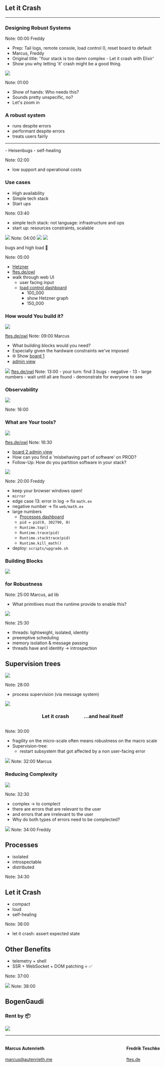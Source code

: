 <!-- Use external markdown resource, separate slides by three newlines; vertical slides by two newlines -->
## Let it Crash
----
### Designing Robust Systems

Note:
00:00 Freddy
- Prep: Tail logs, remote console, load control 0, reset board to default
- Marcus, Freddy
- Original title: 'Your stack is too damn complex - Let it crash with Elixir'
- Show you why letting 'it' crash might be a good thing.



<img src="img/robustness_air_quotes.jpg" class="r-stretch" />

Note:
01:00
- Show of hands: Who needs this?
- Sounds pretty unspecific, no?
- Let's zoom in



### A robust system
- runs despite errors
- performant despite errors
- treats users fairly
<hr class="fragment" data-fragment-index="1" />
- Heisenbugs <!-- .element: class="fragment" data-fragment-index="1" -->
- self-healing <!-- .element: class="fragment" data-fragment-index="1" -->

Note:
02:00
- low support and operational costs



### Use cases
- High availability
- Simple tech stack
- Start ups

Note:
03:40
- simple tech stack: not language: infrastructure and ops
- start up: resources constraints, scalable



<img src="img/robustness-vs-dx.jpg" class="r-stretch" />
Note:
04:00



<img src="img/demo-time.jpg" class="r-stretch" />

<img src="img/hetzner-box.avif" class="r-stretch" />

bugs and high load 🐞

Note:
05:00
- <a target="_blank" href="https://console.hetzner.com/projects/11266407/servers/103367032/overview">Hetzner</a>
- <a target="_blank" href="https://ftes.de/owl">ftes.de/owl</a>
- walk through web UI
  - user facing input
  - <a target="_blank" href="https://dcon-elixir.ftes.de/dashboard/load_control">load control dashboard</a>
    - 100_000
    - show Hetzner graph
    - 150_000



### How would You build it?
<!-- qrencode -o img/qrcode-board-building-blocks.png https://dcon-elixir.ftes.de/board/building-blocks -->
<img src="img/qrcode-board-building-blocks.png" class="r-stretch" />

[ftes.de/owl](https://ftes.de/owl)
Note:
09:00 Marcus
- What building blocks would you need?
- Especially given the hardware constraints we've imposed
- 🌐 Show <a target="_blank" href="https://dcon-elixir.ftes.de/board/building-blocks">board 1</a>
- <a target="_blank" href="https://dcon-elixir.ftes.de/board/building-blocks/admin">admin view</a>



<img src="img/lets-break-the-system.jpg" class="r-stretch" />
<a href="https://ftes.de/owl" target="_blank">ftes.de/owl</a>
Note:
13:00
- your turn: find 3 bugs
  - negative
  - 13
  - large numbers
- wait until all are found
- demonstrate for everyone to see



### Observability
<img src="img/observability.jpg" class="r-stretch" />

Note:
16:00



### What are Your tools?
<!-- qrencode -o img/qrcode-board-observability.png https://dcon-elixir.ftes.de/board/observability -->
<img src="img/qrcode-board-observability.png" class="r-stretch" />

[ftes.de/owl](https://ftes.de/owl)
Note:
16:30
- <a target="_blank" href="https://dcon-elixir.ftes.de/board/observability/admin">board 2 admin view</a>
- How can you find a 'misbehaving part of software' on PROD?
- Follow-Up: How do you partition software in your stack?



<img src="img/sheldon-hunts-bugs.jpg" class="r-stretch" />

Note:
20:00 Freddy
- keep your browser windows open!
- `mirror`
- edge case 13: error in log -> fix `math.ex`
- negative number -> fix `web/math.ex`
- large numbers
  - <a target="_blank" href="https://dcon-elixir.ftes.de/dashboard/processes?limit=50&search=&sort_by=reductions_diff&sort_dir=desc">Processes dashboard</a>
  - `pid = pid(0, 302790, 0)`
  - `Runtime.top()`
  - `Runtime.trace(pid)`
  - `Runtime.stacktrace(pid)`
  - `Runtime.kill_math()`
- deploy: `scripts/upgrade.sh`



### Building Blocks
<img src="img/legos.jpg" class="r-stretch" />

### for Robustness

Note:
25:00 Marcus, ad lib
- What primitives must the runtime provide to enable this?



<img src="img/lego-plate-threads-meme.jpg" class="r-stretch" />

Note:
25:30
- threads: lightweight, isolated, identity
- preemptive scheduling
- memory isolation & message passing
- threads have and identity -> introspection



## Supervision trees
<img src="img/lego-tree-2.avif" class="r-stretch" />

Note:
28:00
- process supervision (via message system)



<img src="img/just-restart-part-of-system.jpg" class="r-stretch" />
<div style="display: flex; gap: 3rem; justify-content: center;">
  <h3 class="fragment">Let it crash</h3>
  <h3 class="fragment">...and heal itself</h3>
</div>

Note:
30:00
- fragility on the micro-scale often means robustness on the macro scale
- Supervision-tree:
  - restart subsystem that got affected by a non user-facing error



<img src="img/complecting-code-paths-spiderman.jpg" class="r-stretch" />
Note:
32:00 Marcus



### Reducing Complexity
<img src="img/complect-tangled.jpg" class="r-stretch" />

Note:
32:30
- complex -> to complect
- there are errors that are relevant to the user
- and errors that are irrelevant to the user
- Why do both types of errors need to be complected?



<img src="img/long-tail-of-benefits.jpg" class="r-stretch" />
Note:
34:00 Freddy



## Processes
- isolated
- introspectable
- distributed

Note:
34:30


## Let it Crash
- compact
- loud
- self-healing

Note:
36:00
- let it crash: assert expected state



## Other Benefits
- telemetry + shell
- SSR + WebSocket + DOM patching = ✅

Note:
37:00



<img src="img/robustness-and-dx.jpg" class="r-stretch" />
Note:
38:00



<!-- .slide: data-background-image="img/bogengaudi.avif" class="orange" -->
## BogenGaudi

<div class="r-stretch"></div>

### Rent by 📦



<img src="img/feedback.avif" class="r-stretch" />

---

<div style="display: flex; justify-content: space-between;">
<div>

#### Marcus Autenrieth
[marcus@autenrieth.me](mailto:marcus@autenrieth.me)

</div>
<div>

#### Fredrik Teschke
[ftes.de](https://ftes.de)

</div>
</div>

